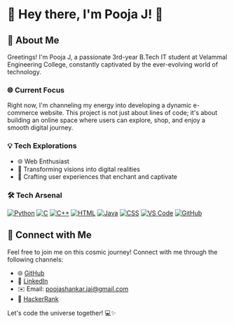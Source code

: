 # 👋 Hey there, I'm Pooja J! 🌟

## 🚀 About Me

Greetings! I'm Pooja J, a passionate 3rd-year B.Tech IT student at Velammal Engineering College, constantly captivated by the ever-evolving world of technology.

### 🌐 Current Focus

Right now, I'm channeling my energy into developing a dynamic e-commerce website. This project is not just about lines of code; it's about building an online space where users can explore, shop, and enjoy a smooth digital journey.

### 💡 Tech Explorations

- 🌐 Web Enthusiast
- 🚀 Transforming visions into digital realities
- 🎨 Crafting user experiences that enchant and captivate

### 🛠️ Tech Arsenal

[![Python](https://img.shields.io/badge/Python-3776AB?style=for-the-badge&logo=python&logoColor=white)](https://www.python.org/)
[![C](https://img.shields.io/badge/C-00599C?style=for-the-badge&logo=c&logoColor=white)](https://en.wikipedia.org/wiki/C_(programming_language))
[![C++](https://img.shields.io/badge/C++-00599C?style=for-the-badge&logo=cplusplus&logoColor=white)](https://en.wikipedia.org/wiki/C%2B%2B)
[![HTML](https://img.shields.io/badge/HTML-E34F26?style=for-the-badge&logo=html5&logoColor=white)](https://developer.mozilla.org/en-US/docs/Web/HTML)
[![Java](https://img.shields.io/badge/Java-ED8B00?style=for-the-badge&logo=java&logoColor=white)](https://www.java.com/)
[![CSS](https://img.shields.io/badge/CSS-1572B6?style=for-the-badge&logo=css3&logoColor=white)](https://developer.mozilla.org/en-US/docs/Web/CSS)
[![VS Code](https://img.shields.io/badge/VS_Code-007ACC?style=for-the-badge&logo=visual-studio-code&logoColor=white)](https://code.visualstudio.com/)
[![GitHub](https://img.shields.io/badge/GitHub-181717?style=for-the-badge&logo=github&logoColor=white)](https://github.com/)

## 🌌 Connect with Me

Feel free to join me on this cosmic journey! Connect with me through the following channels:

- 🌐 [GitHub](https://github.com/poojashankar03)
- 🔗 [LinkedIn](www.linkedin.com/in/pooja-jaishankar)
- ✉️ Email: poojashankar.jai@gmail.com
- 🌟 [HackerRank](https://www.hackerrank.com/poojajaishankar3)

Let's code the universe together! 💻✨
